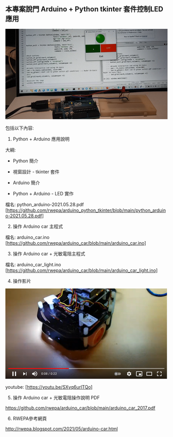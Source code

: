 ## 本專案說門 Arduino + Python tkinter 套件控制LED應用

![image](https://github.com/rwepa/arduino_python_tkinter/blob/main/imgs/arduino_tkinter_led.png)

包括以下內容:

1. Python + Arduino 應用說明

大綱:

+ Python 簡介

+ 視窗設計 - tkinter 套件

+ Arduino 簡介

+ Python + Arduino - LED 實作

檔名: python_arduino-2021.05.28.pdf
[https://github.com/rwepa/arduino_python_tkinter/blob/main/python_arduino-2021.05.28.pdf]

2. 操作 Arduino car 主程式

檔名: arduino_car.ino
[https://github.com/rwepa/arduino_car/blob/main/arduino_car.ino]

3. 操作 Arduino car + 光敏電阻主程式

檔名: arduino_car_light.ino
[https://github.com/rwepa/arduino_car/blob/main/arduino_car_light.ino]

4. 操作影片

[![Arduino car](https://github.com/rwepa/arduino_car/blob/main/imgs/arduino_car_youtube.png)](https://youtu.be/SXyq6urlTQo")

youtube: [https://youtu.be/SXyq6urlTQo]

5. 操作 Arduino car + 光敏電阻操作說明 PDF

https://github.com/rwepa/arduino_car/blob/main/arduino_car_2017.pdf

6. RWEPA參考網頁

http://rwepa.blogspot.com/2021/05/arduino-car.html
